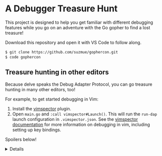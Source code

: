 # A Debugger Treasure Hunt

This project is designed to help you get familiar with different debugging features while you go on an adventure with the Go gopher to find a lost treasure!

Download this repository and open it with VS Code to follow along.

```
$ git clone https://github.com/suzmue/gophercon.git
$ code gophercon
```

## Treasure hunting in other editors

Because delve speaks the Debug Adapter Protocol, you can go treasure hunting in many other editors, too!

For example, to get started debugging in Vim:

1. Install the [vimspector](https://github.com/puremourning/vimspector) plugin.
2. Open `main.go` and `:call vimspector#Launch()`. This will run the `run-dap`
   launch configuration in `.vimspector.json`. See the [vimspector
   documentation](https://github.com/puremourning/vimspector#readme) for more
   information on debugging in vim, including setting up key bindings.

Spoilers below!

<details>

![Debugging in Vim](static/images/vimspector-hunt.gif)

</details>

